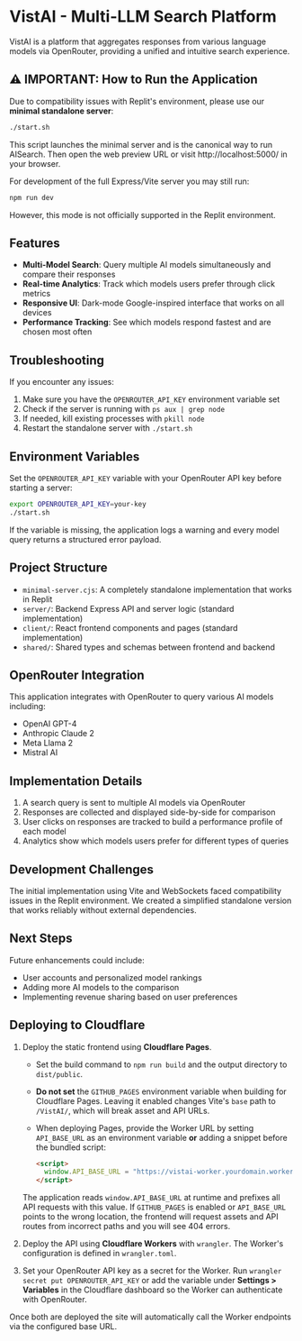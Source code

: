 # VistAI - Multi-LLM Search Platform

VistAI is a platform that aggregates responses from various language models via OpenRouter, providing a unified and intuitive search experience.

## ⚠️ IMPORTANT: How to Run the Application

Due to compatibility issues with Replit's environment, please use our **minimal standalone server**:

```bash
./start.sh
```
This script launches the minimal server and is the canonical way to run AISearch.
Then open the web preview URL or visit http://localhost:5000/ in your browser.

For development of the full Express/Vite server you may still run:

```bash
npm run dev
```
However, this mode is not officially supported in the Replit environment.

## Features

- **Multi-Model Search**: Query multiple AI models simultaneously and compare their responses
- **Real-time Analytics**: Track which models users prefer through click metrics
- **Responsive UI**: Dark-mode Google-inspired interface that works on all devices
- **Performance Tracking**: See which models respond fastest and are chosen most often

## Troubleshooting

If you encounter any issues:

1. Make sure you have the `OPENROUTER_API_KEY` environment variable set
2. Check if the server is running with `ps aux | grep node`
3. If needed, kill existing processes with `pkill node`
4. Restart the standalone server with `./start.sh`

## Environment Variables

Set the `OPENROUTER_API_KEY` variable with your OpenRouter API key before starting a server:

```bash
export OPENROUTER_API_KEY=your-key
./start.sh
```
If the variable is missing, the application logs a warning and every model query returns a structured error payload.

## Project Structure

- `minimal-server.cjs`: A completely standalone implementation that works in Replit
- `server/`: Backend Express API and server logic (standard implementation)
- `client/`: React frontend components and pages (standard implementation)
- `shared/`: Shared types and schemas between frontend and backend

## OpenRouter Integration

This application integrates with OpenRouter to query various AI models including:
- OpenAI GPT-4
- Anthropic Claude 2
- Meta Llama 2
- Mistral AI

## Implementation Details

1. A search query is sent to multiple AI models via OpenRouter
2. Responses are collected and displayed side-by-side for comparison
3. User clicks on responses are tracked to build a performance profile of each model
4. Analytics show which models users prefer for different types of queries

## Development Challenges

The initial implementation using Vite and WebSockets faced compatibility issues in the Replit environment. We created a simplified standalone version that works reliably without external dependencies.

## Next Steps

Future enhancements could include:
- User accounts and personalized model rankings
- Adding more AI models to the comparison
- Implementing revenue sharing based on user preferences

## Deploying to Cloudflare

1. Deploy the static frontend using **Cloudflare Pages**.

   - Set the build command to `npm run build` and the output directory to `dist/public`.
   - **Do not set** the `GITHUB_PAGES` environment variable when building for Cloudflare Pages. Leaving it enabled changes Vite's `base` path to `/VistAI/`, which will break asset and API URLs.
   - When deploying Pages, provide the Worker URL by setting `API_BASE_URL` as an environment variable **or** adding a snippet before the bundled script:

     ```html
     <script>
       window.API_BASE_URL = "https://vistai-worker.yourdomain.workers.dev";
     </script>
     ```

    The application reads `window.API_BASE_URL` at runtime and prefixes all API requests with this value. If `GITHUB_PAGES` is enabled or `API_BASE_URL` points to the wrong location, the frontend will request assets and API routes from incorrect paths and you will see 404 errors.

2. Deploy the API using **Cloudflare Workers** with `wrangler`. The Worker's configuration is defined in `wrangler.toml`.

3. Set your OpenRouter API key as a secret for the Worker. Run `wrangler secret put OPENROUTER_API_KEY` or add the variable under **Settings > Variables** in the Cloudflare dashboard so the Worker can authenticate with OpenRouter.

Once both are deployed the site will automatically call the Worker endpoints via the configured base URL.
